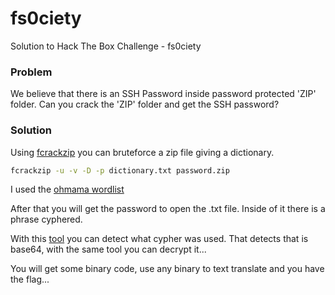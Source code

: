 # fs0ciety
Solution to Hack The Box Challenge - fs0ciety

### Problem

We believe that there is an SSH Password inside password protected 'ZIP' folder. Can you crack the 'ZIP' folder and get the SSH password?

### Solution

Using [fcrackzip](http://manpages.ubuntu.com/manpages/precise/en/man1/fcrackzip.1.html) you can bruteforce a zip file giving a dictionary.

```bash
fcrackzip -u -v -D -p dictionary.txt password.zip 
```

I used the [ohmama wordlist](https://github.com/xXPyHack3dXx/wordlist/blob/master/passwords/ohmama.zip)

After that you will get the password to open the .txt file. Inside of it there is a phrase cyphered.

With this [tool](https://www.dcode.fr/cipher-identifier) you can detect what cypher was used. That detects that is base64, with the same tool you can decrypt it...

You will get some binary code, use any binary to text translate and you have the flag...





